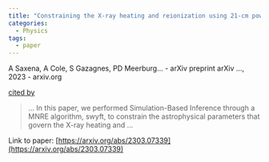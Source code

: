 ```yaml
---
title: "Constraining the X-ray heating and reionization using 21-cm power spectra with Marginal Neural Ratio Estimation"
categories:
  - Physics
tags:
  - paper
---
```

A Saxena, A Cole, S Gazagnes, PD Meerburg… - arXiv preprint arXiv …, 2023 - arxiv.org

[cited by](None) 

>… In this paper, we performed Simulation-Based Inference through a MNRE algorithm, swyft, to constrain the astrophysical parameters that govern the X-ray heating and …

Link to paper: [https://arxiv.org/abs/2303.07339](https://arxiv.org/abs/2303.07339)
